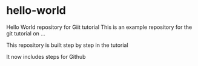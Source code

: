 # hello-world
Hello World repository for Giit tutorial
This is an example repository for the git tutorial on ...

This repository is built step by step in the tutorial

It now includes steps for Github
